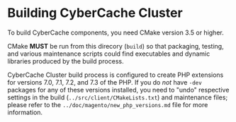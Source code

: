 
Building CyberCache Cluster
===========================

To build CyberCache components, you need CMake version 3.5 or higher.

CMake **MUST** be run from this direcory (`build`) so that packaging, testing,
and various maintenance scripts could find executables and dynamic libraries
produced by the build process.

CyberCache Cluster build process is configured to create PHP extensions for
versions 7.0, 7.1, 7.2, and 7.3 of the PHP. If you do *not* have `-dev` packages
for any of these versions installed, you need to "undo" respective settings in
the build (`../src/client/CMakeLists.txt`) and maintenance files; please refer
to the `../doc/magento/new_php_versions.md` file for more information.

